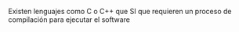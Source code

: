 Existen lenguajes como C o C++ que SI que requieren un proceso de compilación para ejecutar el software
